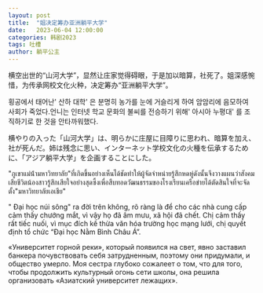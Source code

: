 ```yaml
---
layout: post
title:  "姐决定筹办亚洲躺平大学"
date:   2023-06-04 12:00:00
categories: 韩剧2023
tags: 吐槽
author: 躺平公主
---
```


横空出世的“山河大学”，显然让庄家觉得碍眼，于是加以暗算，社死了。姐深感惋惜，为传承网校文化火种，决定筹办“亚洲躺平大学”。

횡공에서 태어난' 산하 대학' 은 분명히 농가를 눈에 거슬리게 하여 암암리에 음모하여 사회가 죽었다.언니는 인터넷 학교 문화의 불씨를 전승하기 위해' 아시아 누평대' 를 조직하기로 한 것을 안타까워했다.

横やりの入った「山河大学」は、明らかに庄屋に目障りに思われ、暗算を加え、社が死んだ。姉は残念に思い、インターネット学校文化の火種を伝承するために、「アジア躺平大学」を企画することにした。

"ภูเขาแม่น้ํามหาวิทยาลัย"ที่เกิดขึ้นอย่างเห็นได้ชัดทําให้ผู้จัดจําหน่ายรู้สึกหดหู่ดังนั้นจึงวางแผนว่าสังคมเสียชีวิตน้องสาวรู้สึกเสียใจอย่างสุดซึ้งเพื่อสืบทอดวัฒนธรรมของโรงเรียนเครือข่ายได้ตัดสินใจที่จะจัดตั้ง"มหาวิทยาลัยเอเชีย"

" Đại học núi sông" ra đời trên không, rõ ràng là để cho các nhà cung cấp cảm thấy chướng mắt, vì vậy họ đã âm mưu, xã hội đã chết. Chị cảm thấy rất tiếc nuối, vì mục đích kế thừa văn hóa trường học mạng lưới, chị quyết định tổ chức “Đại học Nằm Bình Châu Á”.

«Университет горной реки», который появился на свет, явно заставил банкера почувствовать себя затрудненным, поэтому они придумали, и общество умерло. Моя сестра глубоко сожалеет о том, что для того, чтобы продолжить культурный огонь сети школы, она решила организовать «Азиатский университет лежащих».
